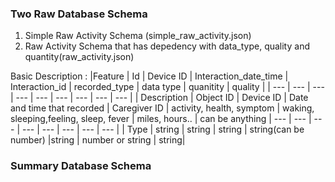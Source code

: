 ### Two Raw Database Schema
1. Simple Raw Activity Schema (simple_raw_activity.json)
2. Raw Activity Schema that has depedency with data_type, quality and quantity(raw_activity.json)

Basic Description : 
|Feature      |       Id      | Device ID | Interaction_date_time       | Interaction_id | recorded_type             | data type | quanitity | quality |
| ---         |      ---      | ---       | ---                         |      ---       |   ---                     | ---       | ---       | ---     |
| Description | Object ID     | Device ID | Date and time that recorded | Caregiver ID   | activity, health, symptom | waking, sleeping,feeling, sleep, fever | miles, hours.. | can be anything 
| ---         |  ---         | ---    | ---    |         ---           |  ---  |       ---        | ---   |
| Type        | string       | string | string | string(can be number) |string | number or string | string|

### Summary Database Schema
